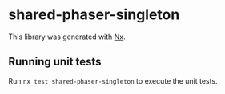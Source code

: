 # shared-phaser-singleton

This library was generated with [Nx](https://nx.dev).

## Running unit tests

Run `nx test shared-phaser-singleton` to execute the unit tests.
